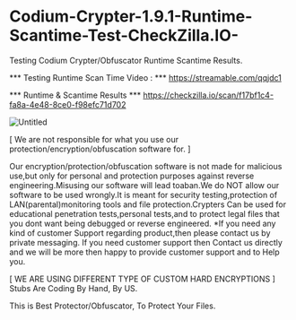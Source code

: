 # Codium-Crypter-1.9.1-Runtime-Scantime-Test-CheckZilla.IO-
Testing Codium Crypter/Obfuscator Runtime Scantime Results.






*** Testing Runtime Scan Time Video : ***
https://streamable.com/qqjdc1



*** Runtime & Scantime Results ***
https://checkzilla.io/scan/f17bf1c4-fa8a-4e48-8ce0-f98efc71d702


![Untitled](https://user-images.githubusercontent.com/86024483/187584723-82aab646-d0a9-423b-8c46-4f5fc8f10ab7.jpg)



[ We are not responsible for what you use our protection/encryption/obfuscation software for. ]

Our encryption/protection/obfuscation software is not made for malicious use,but only for personal and protection purposes against reverse engineering.Misusing our software will lead toaban.We do NOT allow our software to be used wrongly.It is meant for security testing,protection of LAN(parental)monitoring tools and file protection.Crypters Can be used for educational penetration tests,personal tests,and to protect legal files that you dont want being debugged or reverse engineered. *If you need any kind of customer Support regarding product,then please contact us by private messaging. If you need customer support then Contact us directly and we will be more then happy to provide customer support and to Help you.

[ WE ARE USING DIFFERENT TYPE OF CUSTOM HARD ENCRYPTIONS ] Stubs Are Coding By Hand, By US.

This is Best Protector/Obfuscator, To Protect Your Files.
